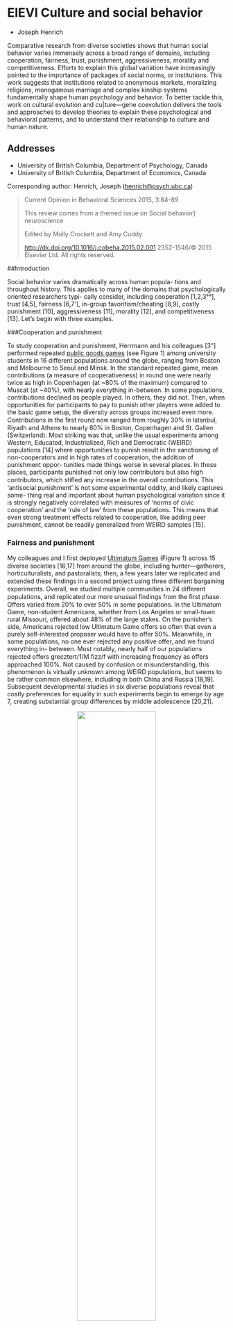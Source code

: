 # EIEVI Culture and social behavior



- Joseph Henrich

Comparative research from diverse societies shows that human social behavior varies immensely across a broad range of domains, including cooperation, fairness, trust, punishment, aggressiveness, morality and competitiveness. Efforts to explain this global variation have increasingly pointed to the importance of packages of social norms, or institutions. This work suggests that institutions related to anonymous markets, moralizing religions, monogamous marriage and complex kinship systems fundamentally shape human psychology and behavior. To better tackle this, work on cultural evolution and cu|ture—gene coevolution delivers the tools and approaches to develop theories to explain these psychological and behavioral patterns, and to understand their relationship to culture and human nature.

## Addresses

- University of British Columbia, Department of Psychology, Canada 
- University of British Columbia, Department of Economics, Canada

Corresponding author: Henrich, Joseph (henrich@psych.ubc.ca)

> Current Opinion in Behavioral Sciences 2015, 3:84-89
>
> This review comes from a themed issue on Social behavior] neuroscience
>
> Edited by Molly Crockett and Amy Cuddy
>
> http://dx.doi.org/10.1016/j.cobeha.2015.02.001 2352-1546/© 2015 Elsevier Ltd. All rights reserved.
>

##Introduction

Social behavior varies dramatically across human popula- tions and throughout history. This applies to many of the domains that psychologically oriented researchers typi- cally consider, including cooperation [1,2,3°°], trust [4,5], fairness [6,7'], in-group favoritism/cheating [8,9], costly punishment [10], aggressiveness [11], morality [12], and competitiveness [13]. Let’s begin with three examples.

###Cooperation and punishment

To study cooperation and punishment, Herrmann and his colleagues [3"] performed repeated <u>public goods games</u> (see Figure 1) among university students in 16 different populations around the globe, ranging from Boston and Melbourne to Seoul and Minsk. In the standard repeated game, mean contributions (a measure of cooperativeness) in round one were nearly twice as high in Copenhagen (at ~80% of the maximum) compared to Muscat (at ~40%), with nearly everything in-between. In some populations, contributions declined as people played. In others, they did not. Then, when opportunities for participants to pay to punish other players were added to the basic game setup, the diversity across groups increased even more. Contributions in the ﬁrst round now ranged from roughly 30% in Istanbul, Riyadh and Athens to nearly 80% in Boston, Copenhagen and St. Gallen (Switzerland). Most striking was that, unlike the usual experiments among Western, Educated, Industrialized, Rich and Democratic (WEIRD) populations [14] where opportunities to punish result in the sanctioning of non-cooperators and in high rates of cooperation, the addition of punishment oppor- tunities made things worse in several places. In these places, participants punished not only low contributors but also high contributors, which stiﬂed any increase in the overall contributions. This ‘antisocial punishment’ is not some experimental oddity, and likely captures some- thing real and important about human psychological variation since it is strongly negatively correlated with measures of ‘norms of civic cooperation’ and the ‘rule of law’ from these populations. This means that even strong treatment effects related to cooperation, like adding peer punishment, cannot be readily generalized from WEIRD samples [15].

### Fairness and punishment

My colleagues and I ﬁrst deployed <u>Ultimatum Games</u> (Figure 1) across 15 diverse societies [16,17] from around the globe, including hunter—gatherers, horticulturalists, and pastoralists; then, a few years later we replicated and extended these ﬁndings in a second project using three different bargaining experiments. Overall, we studied multiple communities in 24 different populations, and replicated our more unusual ﬁndings from the ﬁrst phase. Offers varied from 20% to over 50% in some populations. In the Ultimatum Game, non-student Americans, whether from Los Angeles or small-town rural Missouri, offered about 48% of the large stakes. On the punisher’s side, Americans rejected low Ultimatum Game offers so often that even a purely self-interested proposer would have to offer 50%. Meanwhile, in some populations, no one ever rejected any positive offer, and we found everything in- between. Most notably, nearly half of our populations rejected offers grecztert/1/M ﬁzz/f with increasing frequency as offers approached 100%. Not caused by confusion or misunderstanding, this phenomenon is virtually unknown among WEIRD populations, but seems to be rather common elsewhere, including in both China and Russia [18,19]. Subsequent developmental studies in six diverse populations reveal that costly preferences for equality in such experiments begin to emerge by age 7, creating substantial group differences by middle adolescence [20,21].

<center> 

<img src="https://ws1.sinaimg.cn/large/0069RVTdly1fva0u8pr43j30nu0yytgz.jpg" width="60%"  />

- Figure 1. The three major economic experiments described in the text.

 </center>

### In-group favoritism/parochialism

Hruschka and his colleagues [9"] developed a novel experiment called the <u>Random Allocation Game</u> (Figure 1) that permitted participants to anonymously cheat to favor either themselves or their local commu- nity over a distant stranger. They administered their experiment in Bolivia, Bangladesh, Fiji, Arizona, Iceland and China and found immense variation, with Americans and Icelanders showing no favoritism toward themselves or their local groups over distant compa- triots. These ﬁndings are consistent with traditional non-incentivized survey measures of in-group favorit- ism or parochialism, such as collectivism, nepotism and compatriotism, based on data from dozens of countries [8].

Findings like these are daunting to many experimental researchers because disciplines like psychology, neuro- science and economics are not well equipped, either theoretically or institutionally, to deal with population- level psychological and neurological differences. Many psychologists, for example, tend to think of cross-cultural research as a nuisance [22], necessary only to conﬁrm the universality of their ﬁndings (which are usually based on WEIRD undergraduates [23,24]). To the contrary, the immense psychological and behavioral variation we observe across the globe should be seen as an intellec- tual opportunity, one that inspires new theoretical and methodological approaches [25]. The world is full of untapped psychological variation and natural experi- ments that can be used to develop and better test theories, theories that begin to map the linkages be- tween psychology, institutions, biology, ecology and cultural evolution. Let us consider four packages of social norms—institutions—that have been linked to psychological differences (see Figure 2).

<center> 
<img src="https://ws3.sinaimg.cn/large/0069RVTdly1fva0vh5uygj30gs0goabt.jpg" width="40%"  />

- Figure2 - The interface between psychology, institutions and culture. 

 </center>

##Institutions and Psychology

###Markets

Market institutions are sets of social norms that regulate exchange among strangers, or at least among those with- out close ties of family, friendship and community. Draw- ing on cultural evolutionary theory in our studies of impersonal prosociality (described above), my colleagues and I theorized that market institutions would coevolve culturally with social norms, including internalized moti- vations, for impersonal trust, fairness and cooperation. We found and replicated large correlations between our mea- sures of market integration and mean offers in three economic games intended to measure impersonal fair- ness. Building on this work, Rustagi and his collaborators [26,27] established one of the causal pathways, from markets to motivations, by taking advantage of a natural experiment in the Ethiopian Highlands. There, because people were geographically anchored by hereditary land tenure, the distance of a community from the market could be used as an exogenous proxy for market integra- tion, and used to infer causality. This work revealed a strong relationship between proximity to the market and cooperative behavior (also, see Ref. [28]). In the labora- tory, a converging line of evidence shows that priming markets increases impersonal trust [29]. Together, these studies suggest that market institutions coevolve cultur- ally with psychological differences in sociality.

### Religion and ritual

Norenzayan and colleagues [30',3l,32] have argued that particular religious beliefs and ritual practices have spread culturally because they alter people’s social behavior in ways that increase the success of their communities in competition with other groups. For example, believing in powerful moralizing gods who monitor and punish viola- tions of prosocial norms may make people more likely to adhere to those norms. Empirically, across the globe, adherents to world religions, with these big moralizing gods, offer 6—10% more in bargaining games compared to those who adhere to traditional religions [7°]. Converging with this, dozens of priming experiments now conﬁrm that unconsciously reminding religious people (but not atheists) of ‘god’ causes them to behave more prosocially in economic games [30°,33]. Similarly, recent work shows how various ritual elements inﬂuence our sociality, in- cluding synchrony, music-making, costly acts, and the terrifying experiences created by many rites of passage [34°,35—43]. At the macro-level, the psychological effects of particular religious beliefs and practices may aggregate up to speed economic growth, increase fertility and reduce crime [44—47]. Collectively, this work indicates that religious beliefs and rituals are also cultural coevol- ving with aspects of social psychology.

### Ecology and clans

Talhelm and colleagues [48”] hypothesized that certain ecological conditions, in particular those conducive to intensive paddy rice cultivation, should favor the formation of highly cooperative groups. In the Chinese case, this ecological pressure likely generated tightly knit patrilineal clans. To test this, the team measured in—group favoritism in two ways in universities spread across China, and then tapped the natural variation in rice-growing across Chinese provinces. The results reveal a strong positive correlation between rice-growing and in-group favoritism. The authors take a step toward showing causality by using an exogenous measure of rice suitability (how ecologically good the land is for rice) to predict actual rice-growing, and then use these estimates to predict their psychological measures. This removes concerns that a collectivistic psy- chology might cause more rice growing, as well as concerns that a third variable might cause both collectivism and rice- growing. Such ﬁndings provide a cultural evolutionary theory that links ecology, social structure, and psychology,

and may help explain cross—national differences in innova- tion [49].

### Monogamous marriage

Most human societies have been polygynous, permitting high status men to marry multiple wives (at the same time). In general, the wealthier the society, the greater the degree of polygynous marriage. However, medieval and later European societies were rather unusual in being normatively monogamous, and this institution has been spreading globally only recently, arriving in Japan in 1880, China in 1953 and Nepal in 1963. Polygynous marriage continues in most of Africa, and parts of the Middle East. Converging lines of evidence now suggest that this ‘pe- culiar institution’, as historians describe it [50], dramati- cally affects male psychology, and potentially male hormones, by suppressing male—male competition. In polygynous societies, as higher status males marry addi- tional young wives, the competition rises substantially in the mating and marriage markets. Needing to dramati- cally raise their status just to get into the ‘game’, low status men become risk prone and steeply discount the future, leading to increases in crime rates and substance abuse. Meanwhile, in monogamous societies, getting married and having children domesticates men, lowering their testosterone and producing a psychological response that often includes substantial child investment. Overall, through a combination of psychological effects, norma- tively monogamous marriage may reduce crime, compet- itiveness, domestic violence, infant and child mortality and spousal homicides [51°].

###Social safety nets and security

Hruschka and his collaborators have used experimental and survey measures to reveal positive correlations be- tween in-group favoritism with material security, using both participants’ own subjective measures and national- level measures ofinstitutions [8,9"]. The team measured material security individually using a scale that assessed people’s anxiety about having enough food in both the short and longer-term. Parallel work that exploits quasi- experimental situations in Sierra Leone and the Republic of Georgia shows that the experience of war creates enduring increases in in-group favoritism, but only if the experience occurs within a developmental window from roughly age 7 to 20 ([21], also see [52]).

These lines of research suggest that institutions such as those related to marriage, markets, religions, kinship and safety nets have substantial impacts on human psychology and social behavior. It also suggests that people from market-integrated, non-kin-based societies with moraliz- ing gods and normative monogamous marriage will have a rather odd social psychology. But, how do we theorize institutions? Where do institutions come from?

Neither psychology nor economies is currently theoreti- cally well—equipped to explain the origins of institutions [53]. To get there, to build a theory of cultural evolution capable of explaining where institutions come from, researchers have gone back to the basics, to reconstruct our understanding of human evolution and the nature of our species [S4,55,56°°,57]. These approaches, rather than ignoring our species extreme reliance on culture, have used the logic of natural selection and mathematical modeling to ask how natural selection might have shaped our learning psychology to most effectively extract ideas, beliefs, motivations and practices from the minds of others. This intellectual move dissolves the destructive dichotomy between ‘evolutionary’ and ‘cultural’ explana- tions and fully incorporates cultural explanations under an expanded Darwinian umbrella. The hypothesized cultur- al learning mechanisms can, and have been, empirically tested in both the laboratory and field, in infants, children and adults from diverse societies [54,58—63].

This foundation then allows theorists to model cultural evolution by building on empirically established psycho- logical mechanisms. The result is cultural evolutionary game tﬂeory [64]. This powerful tool has already been deployed to understand the emergence of a wide range of social norms and institutions, including those related to social stratiﬁcation [65], ethnic groups [66], cultures of honor [67], signaling systems [68], punishment [69—7l] and various reputational systems [72,73]. Of course, this research program is really just getting started.

Finally, many researchers want to study those psycholog- ical processes that make us uniquely human. The prob- lem is, at this point, there has been so little systematic comparative experimental research across diverse popu- lations that we currently lack any reliable way to know when we are tapping innate psychological processes, or the products of centuries of cultural evolution, that have constructed unique institutional forms, such as those related to religions, rituals, families, markets and mar- riage. The way forward is to embrace the globe as one’s laboratory, and design research programs that harness the immense range of opportunities it provides.

## Conflict of interest statement 

Nothing declared.

## Acknowledgements

Thanks to the Social Science and Humanities Research Council of Canada (SSHRC) and the Canadian Institute for Advanced Research (CIFAR). Thanks also to Cristina Moya and Colin Xu.
